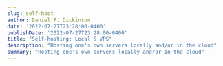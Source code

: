 ```yaml
---
slug: self-host
author: Daniel F. Dickinson
date: '2022-07-27T23:28:00-0400'
publishDate: '2022-07-27T23:28:00-0400'
title: "Self-hosting: Local & VPS"
description: "Hosting one's own servers locally and/or in the cloud"
summary: "Hosting one's own servers locally and/or in the cloud"
---
```


